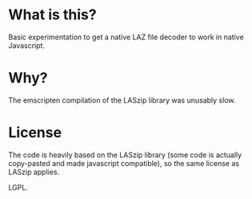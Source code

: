 # What is this?
Basic experimentation to get a native LAZ file decoder to work in native Javascript.

# Why?
The emscripten compilation of the LASzip library was unusably slow.

# License
The code is heavily based on the LASzip library (some code is actually copy-pasted and made javascript compatible), so the same license as LASzip applies.

LGPL.
